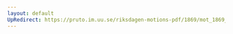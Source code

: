 ```yaml
---
layout: default
UpRedirect: https://pruto.im.uu.se/riksdagen-motions-pdf/1869/mot_1869__ak__272/mot_1869__ak__272-003.pdf
---
```

